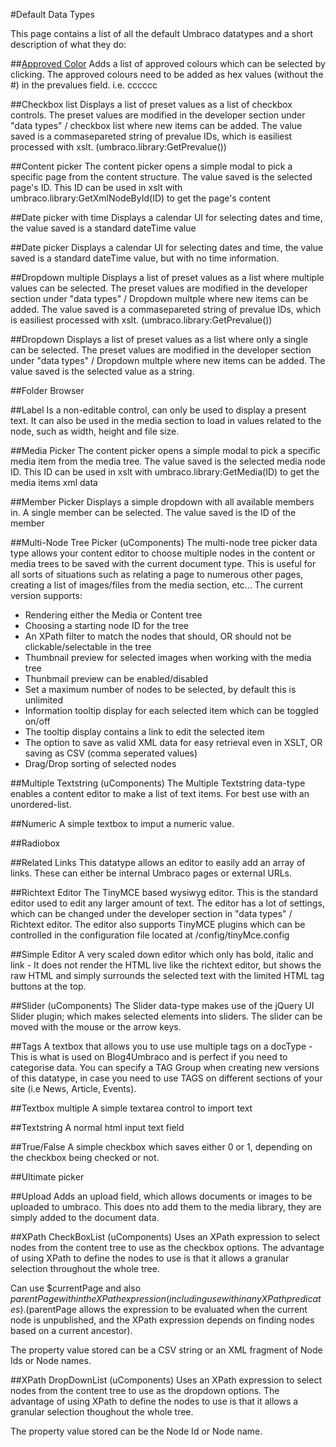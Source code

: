 #Default Data Types

This page contains a list of all the default Umbraco datatypes and a short description of what they do:

##[Approved Color](Approved-Color.md)
Adds a list of approved colours which can be selected by clicking. The approved colours need to be added as hex values (without the #) in the prevalues field. i.e. cccccc

##Checkbox list
Displays a list of preset values as a list of checkbox controls. The preset values are modified in the developer section under "data types" / checkbox list where new items can be added. The value saved is a commasepareted string of prevalue IDs, which is easiliest processed with xslt. (umbraco.library:GetPrevalue())

##Content picker
The content picker opens a simple modal to pick a specific page from the content structure. The value saved is the selected page's ID. This ID can be used in xslt with umbraco.library:GetXmlNodeById(ID) to get the page's content

##Date picker with time
Displays a calendar UI for selecting dates and time, the value saved is a standard dateTime value

##Date picker
Displays a calendar UI for selecting dates and time, the value saved is a standard dateTime value, but with no time information.

##Dropdown multiple
Displays a list of preset values as a list where multiple values can be selected. The preset values are modified in the developer section under "data types" / Dropdown multple where new items can be added. The value saved is a commasepareted string of prevalue IDs, which is easiliest processed with xslt. (umbraco.library:GetPrevalue())

##Dropdown
Displays a list of preset values as a list where only a single can be selected. The preset values are modified in the developer section under "data types" / Dropdown multple where new items can be added. The value saved is the selected value as a string.

##Folder Browser

##Label
Is a non-editable control, can only be used to display a present text. It can also be used in the media section to load in values related to the node, such as width, height and file size.

##Media Picker
The content picker opens a simple modal to pick a specific media item from the media tree. The value saved is the selected media node ID. This ID can be used in xslt with umbraco.library:GetMedia(ID) to get the media items xml data

##Member Picker
Displays a simple dropdown with all available members in. A single member can be selected. The value saved is the ID of the member

##Multi-Node Tree Picker (uComponents)
The multi-node tree picker data type allows your content editor to choose multiple nodes in the content or media trees to be saved with the current document type. This is useful for all sorts of situations such as relating a page to numerous other pages, creating a list of images/files from the media section, etc... The current version supports:

* Rendering either the Media or Content tree
* Choosing a starting node ID for the tree
* An XPath filter to match the nodes that should, OR should not be clickable/selectable in the tree
* Thumbnail preview for selected images when working with the media tree
* Thunbmail preview can be enabled/disabled
* Set a maximum number of nodes to be selected, by default this is unlimited
* Information tooltip display for each selected item which can be toggled on/off
* The tooltip display contains a link to edit the selected item
* The option to save as valid XML data for easy retrieval even in XSLT, OR saving as CSV (comma seperated values)
* Drag/Drop sorting of selected nodes

##Multiple Textstring (uComponents)
The Multiple Textstring data-type enables a content editor to make a list of text items. For best use with an unordered-list.

##Numeric
A simple textbox to imput a numeric value.

##Radiobox
 

##Related Links
This datatype allows an editor to easily add an array of links. These can either be internal Umbraco pages or external URLs.

##Richtext Editor
The TinyMCE based wysiwyg editor. This is the standard editor used to edit any larger amount of text. The editor has a lot of settings, which can be changed under the developer section in "data types" / Richtext editor. The editor also supports TinyMCE plugins which can be controlled in the configuration file located at /config/tinyMce.config

##Simple Editor
A very scaled down editor which only has bold, italic and link - It does not render the HTML live like the richtext editor, but shows the raw HTML and simply surrounds the selected text with the limited HTML tag buttons at the top.

##Slider (uComponents)
The Slider data-type makes use of the jQuery UI Slider plugin; which makes selected elements into sliders. The slider can be moved with the mouse or the arrow keys.

##Tags
A textbox that allows you to use use multiple tags on a docType - This is what is used on Blog4Umbraco and is perfect if you need to categorise data.  You can specify a TAG Group when creating new versions of this datatype, in case you need to use TAGS on different sections of your site (i.e  News, Article, Events).

##Textbox multiple
A simple textarea control to import text

##Textstring
A normal html input text field

##True/False
A simple checkbox which saves either 0 or 1, depending on the checkbox being checked or not.

##Ultimate picker
 

##Upload
Adds an upload field, which allows documents or images to be uploaded to umbraco. This does nto add them to the media library, they are simply added to the document data.

##XPath CheckBoxList (uComponents)
Uses an XPath expression to select nodes from the content tree to use as the checkbox options. The advantage of using XPath to define the nodes to use is that it allows a granular selection throughout the whole tree.

Can use $currentPage and also $parentPage within the XPath expression (including use within any XPath predicates). ($parentPage allows the expression to be evaluated when the current node is unpublished, and the XPath expression depends on finding nodes based on a current ancestor).

The property value stored can be a CSV string or an XML fragment of Node Ids or Node names.

##XPath DropDownList (uComponents)
Uses an XPath expression to select nodes from the content tree to use as the dropdown options. The advantage of using XPath to define the nodes to use is that it allows a granular selection thoughout the whole tree.

The property value stored can be the Node Id or Node name.




 